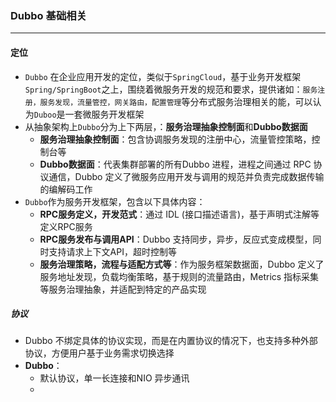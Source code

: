 ### Dubbo 基础相关

---

#### 定位

- `Dubbo` 在企业应用开发的定位，类似于`SpringCloud`，基于业务开发框架`Spring/SpringBoot`之上，围绕着微服务开发的规范和要求，提供诸如：`服务注册，服务发现，流量管控，网关路由，配置管理`等分布式服务治理相关的能，可以认为`Duboo`是一套微服务开发框架
- 从抽象架构上`Dubbo`分为上下两层，：**服务治理抽象控制面**和**Dubbo数据面**
  - **服务治理抽象控制面**：包含协调服务发现的注册中心，流量管控策略，控制台等
  - **Dubbo数据面**：代表集群部署的所有Dubbo 进程，进程之间通过 RPC 协议通信，Dubbo 定义了微服务应用开发与调用的规范并负责完成数据传输的编解码工作
- `Dubbo`作为服务开发框架，包含以下具体内容：
  - **RPC服务定义，开发范式**：通过 IDL (接口描述语言)，基于声明式注解等定义RPC服务
  - **RPC服务发布与调用API**：Dubbo 支持同步，异步，反应式变成模型，同时支持请求上下文API，超时控制等
  - **服务治理策略，流程与适配方式等**：作为服务框架数据面，Dubbo 定义了服务地址发现，负载均衡策略，基于规则的流量路由，Metrics 指标采集等服务治理抽象，并适配到特定的产品实现

##### 协议

- Dubbo 不绑定具体的协议实现，而是在内置协议的情况下，也支持多种外部协议，方便用户基于业务需求切换选择
- **Dubbo**：
  - 默认协议，单一长连接和NIO 异步通讯
  - 